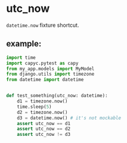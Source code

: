 # utc_now

`datetime.now` fixture shortcut.

## example:

```py
import time
import capyc.pytest as capy
from my_app.models import MyModel
from django.utils import timezone
from datetime import datetime


def test_something(utc_now: datetime):
    d1 = timezone.now()
    time.sleep(5)
    d2 = timezone.now()
    d3 = datetime.now() # it's not mockable
    assert utc_now == d1
    assert utc_now == d2
    assert utc_now != d3
```
